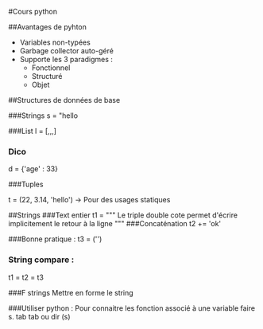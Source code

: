 #Cours python

##Avantages de pyhton

* Variables non-typées
* Garbage collector auto-géré
* Supporte les 3 paradigmes :
	* Fonctionnel
	* Structuré
	* Objet

##Structures de données de base

###Strings
s = "hello

###List
l = [,,,]

### Dico
d = {'age' : 33}

###Tuples

t = (22, 3.14, 'hello')  -> 
Pour des usages statiques 


##Strings
###Text entier
t1 = """ Le triple double cote permet d'écrire implicitement le retour à la ligne """
###Concaténation 
t2 += 'ok'

###Bonne pratique :
t3 = ('')

### String compare :
t1 = t2 = t3

###F strings
Mettre en forme le string

###Utiliser python :
Pour connaitre les fonction associé à une variable faire
s. tab tab ou dir (s)

